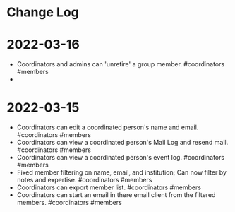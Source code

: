 # Change Log

# 2022-03-16
* Coordinators and admins can 'unretire' a group member. #coordinators #members
* 
# 2022-03-15
* Coordinators can edit a coordinated person's name and email. #coordinators #members
* Coordinators can view a coordinated person's Mail Log and resend mail. #coordinators #members
* Coordinators can view a coordinated person's event log. #coordinators #members
* Fixed member filtering on name, email, and institution; Can now filter by notes and expertise. #coordinators #members
* Coordinators can export member list. #coordinators #members
* Coordinators can start an email in there email client from the filtered members. #coordinators #members